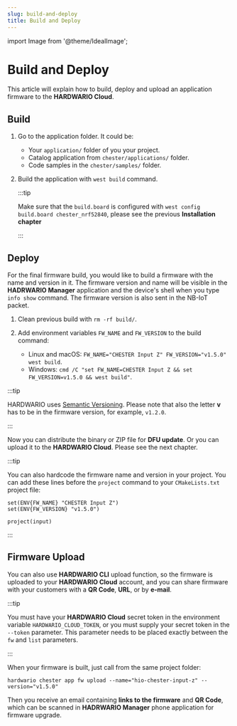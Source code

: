 ```yaml
---
slug: build-and-deploy
title: Build and Deploy
---
```

import Image from '@theme/IdealImage';

# Build and Deploy

This article will explain how to build, deploy and upload an application firmware to the **HARDWARIO Cloud**.

## Build

1. Go to the application folder. It could be:
    - Your `application/` folder of you your project.
    - Catalog application from `chester/applications/` folder.
    - Code samples in the `chester/samples/` folder.

2. Build the application with `west build` command.

   :::tip

   Make sure that the `build.board` is configured with `west config build.board chester_nrf52840`, please see the previous **Installation chapter**

   :::

## Deploy

For the final firmware build, you would like to build a firmware with the name and version in it. The firmware version and name will be visible in the **HADRWARIO Manager** application and the device's shell when you type `info show` command. The firmware version is also sent in the NB-IoT packet.

1. Clean previous build with `rm -rf build/`.

2. Add environment variables `FW_NAME` and `FW_VERSION` to the build command:
     - Linux and macOS: `FW_NAME="CHESTER Input Z" FW_VERSION="v1.5.0" west build`.
     - Windows: `cmd /C "set FW_NAME=CHESTER Input Z && set FW_VERSION=v1.5.0 && west build"`.

:::tip

HARDWARIO uses [Semantic Versioning](https://semver.org/). Please note that also the letter **v** has to be in the firmware version, for example, `v1.2.0`.

:::

Now you can distribute the binary or ZIP file for **DFU update**. Or you can upload it to the **HARDWARIO Cloud**. Please see the next chapter.

:::tip

You can also hardcode the firmware name and version in your project. You can add these lines before the `project` command to your `CMakeLists.txt` project file:

```
set(ENV{FW_NAME} "CHESTER Input Z")
set(ENV{FW_VERSION} "v1.5.0")

project(input)
```

:::

## Firmware Upload

You can also use **HARDWARIO CLI** upload function, so the firmware is uploaded to your **HARDWARIO Cloud** account, and you can share firmware with your customers with a **QR Code**, **URL**, or by **e-mail**.

:::tip

You must have your **HARDWARIO Cloud** secret token in the environment variable `HARDWARIO_CLOUD_TOKEN`, or you must supply your secret token in the `--token` parameter. This parameter needs to be placed exactly between the `fw` and `list` parameters.

:::

When your firmware is built, just call from the same project folder:

`hardwario chester app fw upload --name="hio-chester-input-z" --version="v1.5.0"`

Then you receive an email containing **links to the firmware** and **QR Code**, which can be scanned in **HADRWARIO Manager** phone application for firmware upgrade.
